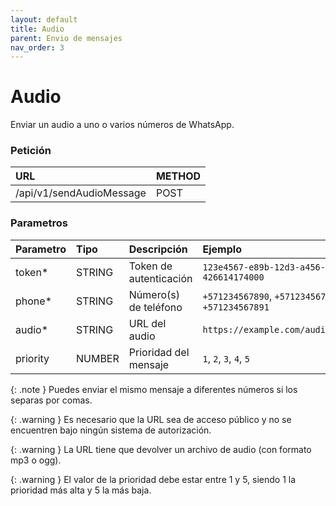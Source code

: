 ```yaml
---
layout: default
title: Audio
parent: Envio de mensajes
nav_order: 3
---
```


# Audio

Enviar un audio a uno o varios números de WhatsApp.

### Petición

| URL                      | METHOD |
| :----------------------- | :----- |
| /api/v1/sendAudioMessage | POST   |

### Parametros

| Parametro | Tipo   | Descripción            | Ejemplo                                         |
| :-------- | :----- | :--------------------- | :---------------------------------------------- |
| token\*   | STRING | Token de autenticación | `123e4567-e89b-12d3-a456-426614174000`          |
| phone\*   | STRING | Número(s) de teléfono  | `+571234567890`, `+571234567890, +571234567891` |
| audio\*   | STRING | URL del audio          | `https://example.com/audio.mp3`                 |
| priority  | NUMBER | Prioridad del mensaje  | `1`, `2`, `3`, `4`, `5`                         |

{: .note }
Puedes enviar el mismo mensaje a diferentes números si los separas por comas.

{: .warning }
Es necesario que la URL sea de acceso público y no se encuentren bajo ningún sistema de autorización.

{: .warning }
La URL tiene que devolver un archivo de audio (con formato mp3 o ogg).

{: .warning }
El valor de la prioridad debe estar entre 1 y 5, siendo 1 la prioridad más alta y 5 la más baja.

